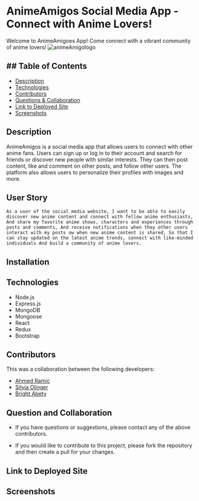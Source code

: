 # AnimeAmigos Social Media App - Connect with Anime Lovers!
Welcome to AnimeAmigoes App! Come connect with a vibrant community of anime lovers!
![animeAmigologo](https://user-images.githubusercontent.com/113262558/224212110-3107732e-25f7-4123-b8fe-b7b1a9100e26.png)


## ## Table of Contents

- [Description](#description)
- [Technologies](#technologies)
- [Contributors](#contributors)
- [Questions & Collaboration](#questions&collaboration)
- [Link to Deployed Site](#deployedsite)
- [Screenshots](#screenshots)

## Description

AnimeAmigos is a social media app that allows users to connect with other anime fans. Users can sign up or log in to their account and search for friends or discover new people with similar interests. They can then post content, like and comment on other posts, and follow other users. The platform also allows users to personalize their profiles with images and more.

## User Story

``As a user of the social media website,
I want to be able to easily discover new anime content and connect with fellow anime enthusiasts, 
And share my favorite anime shows, characters and experiences through posts and comments,
And receive notifications when they other users interact with my posts ow when new anime content is shared,
So that I can stay updated on the latest anime trends, connect with like-minded individuals
And build a community of anime lovers.
``

## Installation


## Technologies 
- Node.js
- Express.js
- MongoDB
- Mongoose
- React
- Redux
- Bootstrap

## Contributors
This was a collaboration between the following developers:
- [Ahmed Ramic](https://github.com/aramic11)
- [Silvia Olinger](https://github.com/silviaolinger)
- [Bright Abety](https://github.com/kagebright)


## Question and Collaboration
- If you have questions or suggestions, please contact any of the above contributors.

- If you would like to contribute to this project, please fork the repository and then create a pull for your changes.

## Link to Deployed Site

## Screenshots


